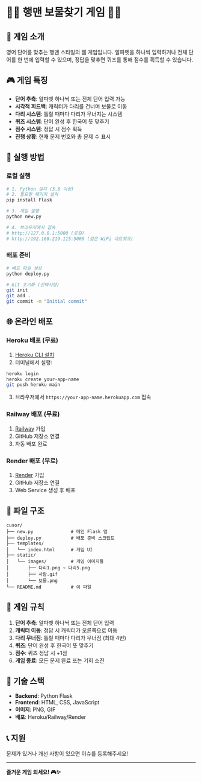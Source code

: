 # 🏴‍☠️ 행맨 보물찾기 게임 🏴‍☠️

## 📖 게임 소개
영어 단어를 맞추는 행맨 스타일의 웹 게임입니다. 알파벳을 하나씩 입력하거나 전체 단어를 한 번에 입력할 수 있으며, 정답을 맞추면 퀴즈를 통해 점수를 획득할 수 있습니다.

## 🎮 게임 특징
- **단어 추측**: 알파벳 하나씩 또는 전체 단어 입력 가능
- **시각적 피드백**: 캐릭터가 다리를 건너며 보물로 이동
- **다리 시스템**: 틀릴 때마다 다리가 무너지는 시스템
- **퀴즈 시스템**: 단어 완성 후 한국어 뜻 맞추기
- **점수 시스템**: 정답 시 점수 획득
- **진행 상황**: 현재 문제 번호와 총 문제 수 표시

## 🚀 실행 방법

### 로컬 실행
```bash
# 1. Python 설치 (3.8 이상)
# 2. 필요한 패키지 설치
pip install Flask

# 3. 게임 실행
python new.py

# 4. 브라우저에서 접속
# http://127.0.0.1:5000 (로컬)
# http://192.168.219.115:5000 (같은 WiFi 네트워크)
```

### 배포 준비
```bash
# 배포 파일 생성
python deploy.py

# Git 초기화 (선택사항)
git init
git add .
git commit -m "Initial commit"
```

## 🌐 온라인 배포

### Heroku 배포 (무료)
1. [Heroku CLI 설치](https://devcenter.heroku.com/articles/heroku-cli)
2. 터미널에서 실행:
```bash
heroku login
heroku create your-app-name
git push heroku main
```
3. 브라우저에서 `https://your-app-name.herokuapp.com` 접속

### Railway 배포 (무료)
1. [Railway](https://railway.app) 가입
2. GitHub 저장소 연결
3. 자동 배포 완료

### Render 배포 (무료)
1. [Render](https://render.com) 가입
2. GitHub 저장소 연결
3. Web Service 생성 후 배포

## 📁 파일 구조
```
cusor/
├── new.py              # 메인 Flask 앱
├── deploy.py           # 배포 준비 스크립트
├── templates/
│   └── index.html      # 게임 UI
├── static/
│   └── images/         # 게임 이미지들
│       ├── 다리1.png ~ 다리5.png
│       ├── 사람.gif
│       └── 보물.png
└── README.md           # 이 파일
```

## 🎯 게임 규칙
1. **단어 추측**: 알파벳 하나씩 또는 전체 단어 입력
2. **캐릭터 이동**: 정답 시 캐릭터가 오른쪽으로 이동
3. **다리 무너짐**: 틀릴 때마다 다리가 무너짐 (최대 4번)
4. **퀴즈**: 단어 완성 후 한국어 뜻 맞추기
5. **점수**: 퀴즈 정답 시 +1점
6. **게임 종료**: 모든 문제 완료 또는 기회 소진

## 🔧 기술 스택
- **Backend**: Python Flask
- **Frontend**: HTML, CSS, JavaScript
- **이미지**: PNG, GIF
- **배포**: Heroku/Railway/Render

## 📞 지원
문제가 있거나 개선 사항이 있으면 이슈를 등록해주세요!

---

**즐거운 게임 되세요! 🎮✨** 